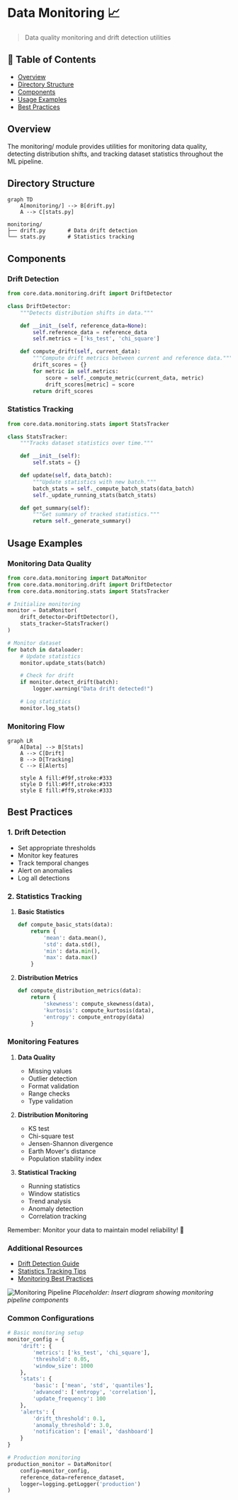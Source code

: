 # Data Monitoring 📈

> Data quality monitoring and drift detection utilities

## 📑 Table of Contents

- [Overview](#overview)
- [Directory Structure](#directory-structure)
- [Components](#components)
- [Usage Examples](#usage-examples)
- [Best Practices](#best-practices)

## Overview

The monitoring/ module provides utilities for monitoring data quality, detecting distribution shifts, and tracking dataset statistics throughout the ML pipeline.

## Directory Structure

```mermaid
graph TD
    A[monitoring/] --> B[drift.py]
    A --> C[stats.py]
```

```
monitoring/
├── drift.py       # Data drift detection
└── stats.py       # Statistics tracking
```

## Components

### Drift Detection

```python
from core.data.monitoring.drift import DriftDetector

class DriftDetector:
    """Detects distribution shifts in data."""

    def __init__(self, reference_data=None):
        self.reference_data = reference_data
        self.metrics = ['ks_test', 'chi_square']

    def compute_drift(self, current_data):
        """Compute drift metrics between current and reference data."""
        drift_scores = {}
        for metric in self.metrics:
            score = self._compute_metric(current_data, metric)
            drift_scores[metric] = score
        return drift_scores
```

### Statistics Tracking

```python
from core.data.monitoring.stats import StatsTracker

class StatsTracker:
    """Tracks dataset statistics over time."""

    def __init__(self):
        self.stats = {}

    def update(self, data_batch):
        """Update statistics with new batch."""
        batch_stats = self._compute_batch_stats(data_batch)
        self._update_running_stats(batch_stats)

    def get_summary(self):
        """Get summary of tracked statistics."""
        return self._generate_summary()
```

## Usage Examples

### Monitoring Data Quality

```python
from core.data.monitoring import DataMonitor
from core.data.monitoring.drift import DriftDetector
from core.data.monitoring.stats import StatsTracker

# Initialize monitoring
monitor = DataMonitor(
    drift_detector=DriftDetector(),
    stats_tracker=StatsTracker()
)

# Monitor dataset
for batch in dataloader:
    # Update statistics
    monitor.update_stats(batch)

    # Check for drift
    if monitor.detect_drift(batch):
        logger.warning("Data drift detected!")

    # Log statistics
    monitor.log_stats()
```

### Monitoring Flow

```mermaid
graph LR
    A[Data] --> B[Stats]
    A --> C[Drift]
    B --> D[Tracking]
    C --> E[Alerts]

    style A fill:#f9f,stroke:#333
    style D fill:#9ff,stroke:#333
    style E fill:#ff9,stroke:#333
```

## Best Practices

### 1. Drift Detection

- Set appropriate thresholds
- Monitor key features
- Track temporal changes
- Alert on anomalies
- Log all detections

### 2. Statistics Tracking

1. **Basic Statistics**

   ```python
   def compute_basic_stats(data):
       return {
           'mean': data.mean(),
           'std': data.std(),
           'min': data.min(),
           'max': data.max()
       }
   ```

2. **Distribution Metrics**
   ```python
   def compute_distribution_metrics(data):
       return {
           'skewness': compute_skewness(data),
           'kurtosis': compute_kurtosis(data),
           'entropy': compute_entropy(data)
       }
   ```

### Monitoring Features

1. **Data Quality**

   - Missing values
   - Outlier detection
   - Format validation
   - Range checks
   - Type validation

2. **Distribution Monitoring**

   - KS test
   - Chi-square test
   - Jensen-Shannon divergence
   - Earth Mover's distance
   - Population stability index

3. **Statistical Tracking**
   - Running statistics
   - Window statistics
   - Trend analysis
   - Anomaly detection
   - Correlation tracking

Remember: Monitor your data to maintain model reliability! 💪

### Additional Resources

- [Drift Detection Guide](docs/drift.md)
- [Statistics Tracking Tips](docs/statistics.md)
- [Monitoring Best Practices](docs/monitoring.md)

![Monitoring Pipeline](docs/images/monitoring_pipeline.png)
_Placeholder: Insert diagram showing monitoring pipeline components_

### Common Configurations

```python
# Basic monitoring setup
monitor_config = {
    'drift': {
        'metrics': ['ks_test', 'chi_square'],
        'threshold': 0.05,
        'window_size': 1000
    },
    'stats': {
        'basic': ['mean', 'std', 'quantiles'],
        'advanced': ['entropy', 'correlation'],
        'update_frequency': 100
    },
    'alerts': {
        'drift_threshold': 0.1,
        'anomaly_threshold': 3.0,
        'notification': ['email', 'dashboard']
    }
}

# Production monitoring
production_monitor = DataMonitor(
    config=monitor_config,
    reference_data=reference_dataset,
    logger=logging.getLogger('production')
)
```
